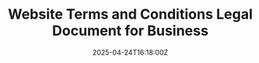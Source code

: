 ---
title: Website Terms and Conditions Legal Document for Business
linkTitle: Website Terms and Conditions Legal Document for Business
date: '2025-04-24T16:18:00Z'
weight: 1
description: No content
draft: false
ref: website-terms-and-conditions-legal-document-for-business
---